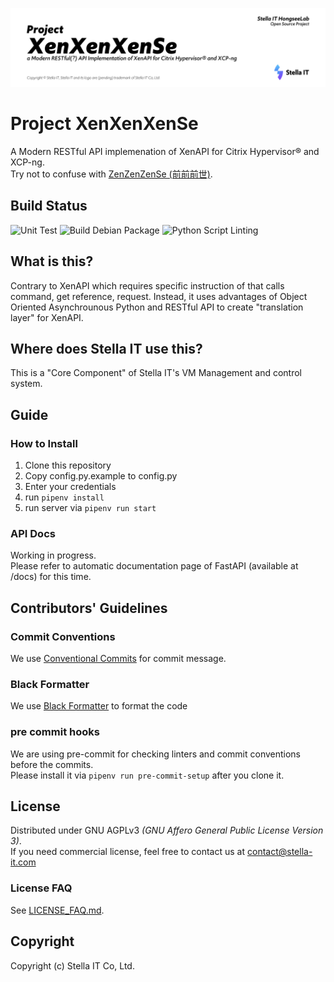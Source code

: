 ![XenXenXenSe Project banner](demonstration/banner.png)

# Project XenXenXenSe
A Modern RESTful API implemenation of XenAPI for Citrix Hypervisor® and XCP-ng.  
Try not to confuse with [ZenZenZenSe (前前前世)](https://en.wikipedia.org/wiki/Zenzenzense). 

## Build Status
![Unit Test](https://github.com/Stella-IT/XenXenXenSe/workflows/Unit%20Test/badge.svg)
![Build Debian Package](https://github.com/Stella-IT/XenXenXenSe/workflows/Build%20Debian%20Package/badge.svg)
![Python Script Linting](https://github.com/Stella-IT/XenXenXenSe/workflows/Python%20Script%20Linting/badge.svg)

## What is this?
Contrary to XenAPI which requires specific instruction of that calls command, get reference, request. Instead, it uses advantages of Object Oriented Asynchrounous Python and RESTful API to create "translation layer" for XenAPI.

## Where does Stella IT use this?
This is a "Core Component" of Stella IT's VM Management and control system.

## Guide
### How to Install
1. Clone this repository
2. Copy config.py.example to config.py
3. Enter your credentials
4. run `pipenv install`
5. run server via `pipenv run start`

### API Docs
Working in progress.  
Please refer to automatic documentation page of FastAPI (available at /docs) for this time.  

## Contributors' Guidelines
### Commit Conventions
We use [Conventional Commits](https://www.conventionalcommits.org/en/v1.0.0/) for commit message.

### Black Formatter
We use [Black Formatter](https://github.com/psf/black) to format the code

### pre commit hooks
We are using pre-commit for checking linters and commit conventions before the commits.  
Please install it via `pipenv run pre-commit-setup` after you clone it.

## License
Distributed under GNU AGPLv3 *(GNU Affero General Public License Version 3)*.  
If you need commercial license, feel free to contact us at [contact@stella-it.com](mailto:contact@stella-it.com)  

### License FAQ
See [LICENSE_FAQ.md](LICENSE_FAQ.md).  

## Copyright
Copyright (c) Stella IT Co, Ltd.
